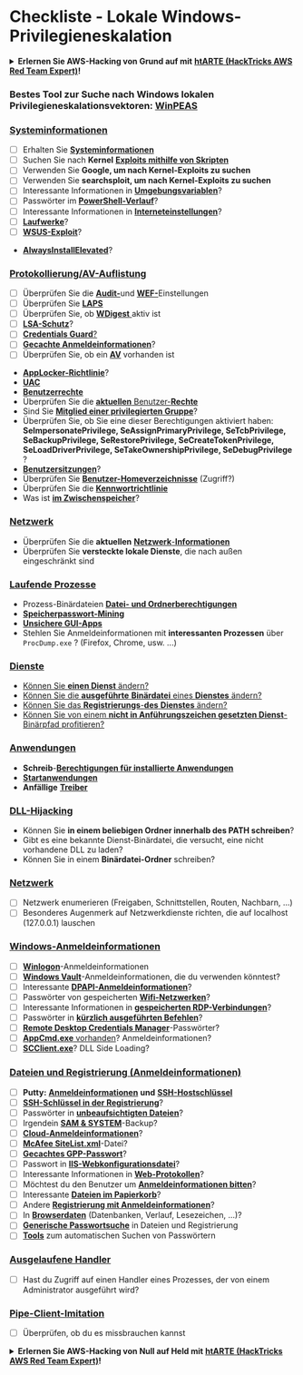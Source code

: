 # Checkliste - Lokale Windows-Privilegieneskalation

<details>

<summary><strong>Erlernen Sie AWS-Hacking von Grund auf mit</strong> <a href="https://training.hacktricks.xyz/courses/arte"><strong>htARTE (HackTricks AWS Red Team Expert)</strong></a><strong>!</strong></summary>

Andere Möglichkeiten, HackTricks zu unterstützen:

* Wenn Sie Ihr **Unternehmen in HackTricks beworben sehen möchten** oder **HackTricks im PDF-Format herunterladen möchten**, überprüfen Sie die [**ABONNEMENTPLÄNE**](https://github.com/sponsors/carlospolop)!
* Holen Sie sich das [**offizielle PEASS & HackTricks-Merchandise**](https://peass.creator-spring.com)
* Entdecken Sie [**The PEASS Family**](https://opensea.io/collection/the-peass-family), unsere Sammlung exklusiver [**NFTs**](https://opensea.io/collection/the-peass-family)
* **Treten Sie der** 💬 [**Discord-Gruppe**](https://discord.gg/hRep4RUj7f) oder der [**Telegram-Gruppe**](https://t.me/peass) bei oder **folgen** Sie uns auf **Twitter** 🐦 [**@carlospolopm**](https://twitter.com/hacktricks_live)**.**
* **Teilen Sie Ihre Hacking-Tricks, indem Sie PRs an die** [**HackTricks**](https://github.com/carlospolop/hacktricks) und [**HackTricks Cloud**](https://github.com/carlospolop/hacktricks-cloud) GitHub-Repositories einreichen.

</details>

### **Bestes Tool zur Suche nach Windows lokalen Privilegieneskalationsvektoren:** [**WinPEAS**](https://github.com/carlospolop/privilege-escalation-awesome-scripts-suite/tree/master/winPEAS)

### [Systeminformationen](windows-local-privilege-escalation/#system-info)

* [ ] Erhalten Sie [**Systeminformationen**](windows-local-privilege-escalation/#system-info)
* [ ] Suchen Sie nach **Kernel** [**Exploits mithilfe von Skripten**](windows-local-privilege-escalation/#version-exploits)
* [ ] Verwenden Sie **Google, um nach Kernel-Exploits zu suchen**
* [ ] Verwenden Sie **searchsploit, um nach Kernel-Exploits zu suchen**
* [ ] Interessante Informationen in [**Umgebungsvariablen**](windows-local-privilege-escalation/#environment)?
* [ ] Passwörter im [**PowerShell-Verlauf**](windows-local-privilege-escalation/#powershell-history)?
* [ ] Interessante Informationen in [**Interneteinstellungen**](windows-local-privilege-escalation/#internet-settings)?
* [ ] [**Laufwerke**](windows-local-privilege-escalation/#drives)?
* [ ] [**WSUS-Exploit**](windows-local-privilege-escalation/#wsus)?
* [**AlwaysInstallElevated**](windows-local-privilege-escalation/#alwaysinstallelevated)?

### [Protokollierung/AV-Auflistung](windows-local-privilege-escalation/#enumeration)

* [ ] Überprüfen Sie die [**Audit-**](windows-local-privilege-escalation/#audit-settings)und [**WEF-**](windows-local-privilege-escalation/#wef)Einstellungen
* [ ] Überprüfen Sie [**LAPS**](windows-local-privilege-escalation/#laps)
* [ ] Überprüfen Sie, ob [**WDigest** ](windows-local-privilege-escalation/#wdigest)aktiv ist
* [ ] [**LSA-Schutz**](windows-local-privilege-escalation/#lsa-protection)?
* [ ] [**Credentials Guard**](windows-local-privilege-escalation/#credentials-guard)[?](windows-local-privilege-escalation/#cached-credentials)
* [ ] [**Gecachte Anmeldeinformationen**](windows-local-privilege-escalation/#cached-credentials)?
* [ ] Überprüfen Sie, ob ein [**AV**](windows-av-bypass) vorhanden ist
* [**AppLocker-Richtlinie**](authentication-credentials-uac-and-efs#applocker-policy)?
* [**UAC**](authentication-credentials-uac-and-efs/uac-user-account-control)
* [**Benutzerrechte**](windows-local-privilege-escalation/#users-and-groups)
* Überprüfen Sie die [**aktuellen** Benutzer-**Rechte**](windows-local-privilege-escalation/#users-and-groups)
* Sind Sie [**Mitglied einer privilegierten Gruppe**](windows-local-privilege-escalation/#privileged-groups)?
* Überprüfen Sie, ob Sie eine dieser Berechtigungen aktiviert haben: **SeImpersonatePrivilege, SeAssignPrimaryPrivilege, SeTcbPrivilege, SeBackupPrivilege, SeRestorePrivilege, SeCreateTokenPrivilege, SeLoadDriverPrivilege, SeTakeOwnershipPrivilege, SeDebugPrivilege** ?
* [**Benutzersitzungen**](windows-local-privilege-escalation/#logged-users-sessions)?
* Überprüfen Sie [**Benutzer-Homeverzeichnisse**](windows-local-privilege-escalation/#home-folders) (Zugriff?)
* Überprüfen Sie die [**Kennwortrichtlinie**](windows-local-privilege-escalation/#password-policy)
* Was ist [**im Zwischenspeicher**](windows-local-privilege-escalation/#get-the-content-of-the-clipboard)?

### [Netzwerk](windows-local-privilege-escalation/#network)

* Überprüfen Sie die **aktuellen** [**Netzwerk**-**Informationen**](windows-local-privilege-escalation/#network)
* Überprüfen Sie **versteckte lokale Dienste**, die nach außen eingeschränkt sind

### [Laufende Prozesse](windows-local-privilege-escalation/#running-processes)

* Prozess-Binärdateien [**Datei- und Ordnerberechtigungen**](windows-local-privilege-escalation/#file-and-folder-permissions)
* [**Speicherpasswort-Mining**](windows-local-privilege-escalation/#memory-password-mining)
* [**Unsichere GUI-Apps**](windows-local-privilege-escalation/#insecure-gui-apps)
* Stehlen Sie Anmeldeinformationen mit **interessanten Prozessen** über `ProcDump.exe` ? (Firefox, Chrome, usw. ...)

### [Dienste](windows-local-privilege-escalation/#services)

* [Können Sie **einen Dienst** ändern?](windows-local-privilege-escalation#permissions)
* [Können Sie die **ausgeführte** **Binärdatei** eines **Dienstes** ändern?](windows-local-privilege-escalation/#modify-service-binary-path)
* [Können Sie das **Registrierungs**-**des** **Dienstes** ändern?](windows-local-privilege-escalation/#services-registry-modify-permissions)
* [Können Sie von einem **nicht in Anführungszeichen gesetzten Dienst**-Binärpfad profitieren?](windows-local-privilege-escalation/#unquoted-service-paths)

### [**Anwendungen**](windows-local-privilege-escalation/#applications)

* **Schreib**-[**Berechtigungen für installierte Anwendungen**](windows-local-privilege-escalation/#write-permissions)
* [**Startanwendungen**](windows-local-privilege-escalation/#run-at-startup)
* **Anfällige** [**Treiber**](windows-local-privilege-escalation/#drivers)

### [DLL-Hijacking](windows-local-privilege-escalation/#path-dll-hijacking)

* Können Sie **in einem beliebigen Ordner innerhalb des PATH schreiben**?
* Gibt es eine bekannte Dienst-Binärdatei, die versucht, eine nicht vorhandene DLL zu laden?
* Können Sie in einem **Binärdatei-Ordner** schreiben?
### [Netzwerk](windows-local-privilege-escalation/#network)

* [ ] Netzwerk enumerieren (Freigaben, Schnittstellen, Routen, Nachbarn, ...)
* [ ] Besonderes Augenmerk auf Netzwerkdienste richten, die auf localhost (127.0.0.1) lauschen

### [Windows-Anmeldeinformationen](windows-local-privilege-escalation/#windows-credentials)

* [ ] [**Winlogon**](windows-local-privilege-escalation/#winlogon-credentials)-Anmeldeinformationen
* [ ] [**Windows Vault**](windows-local-privilege-escalation/#credentials-manager-windows-vault)-Anmeldeinformationen, die du verwenden könntest?
* [ ] Interessante [**DPAPI-Anmeldeinformationen**](windows-local-privilege-escalation/#dpapi)?
* [ ] Passwörter von gespeicherten [**Wifi-Netzwerken**](windows-local-privilege-escalation/#wifi)?
* [ ] Interessante Informationen in [**gespeicherten RDP-Verbindungen**](windows-local-privilege-escalation/#saved-rdp-connections)?
* [ ] Passwörter in [**kürzlich ausgeführten Befehlen**](windows-local-privilege-escalation/#recently-run-commands)?
* [ ] [**Remote Desktop Credentials Manager**](windows-local-privilege-escalation/#remote-desktop-credential-manager)-Passwörter?
* [ ] [**AppCmd.exe** vorhanden](windows-local-privilege-escalation/#appcmd-exe)? Anmeldeinformationen?
* [ ] [**SCClient.exe**](windows-local-privilege-escalation/#scclient-sccm)? DLL Side Loading?

### [Dateien und Registrierung (Anmeldeinformationen)](windows-local-privilege-escalation/#files-and-registry-credentials)

* [ ] **Putty:** [**Anmeldeinformationen**](windows-local-privilege-escalation/#putty-creds) **und** [**SSH-Hostschlüssel**](windows-local-privilege-escalation/#putty-ssh-host-keys)
* [ ] [**SSH-Schlüssel in der Registrierung**](windows-local-privilege-escalation/#ssh-keys-in-registry)?
* [ ] Passwörter in [**unbeaufsichtigten Dateien**](windows-local-privilege-escalation/#unattended-files)?
* [ ] Irgendein [**SAM & SYSTEM**](windows-local-privilege-escalation/#sam-and-system-backups)-Backup?
* [ ] [**Cloud-Anmeldeinformationen**](windows-local-privilege-escalation/#cloud-credentials)?
* [ ] [**McAfee SiteList.xml**](windows-local-privilege-escalation/#mcafee-sitelist.xml)-Datei?
* [ ] [**Gecachtes GPP-Passwort**](windows-local-privilege-escalation/#cached-gpp-pasword)?
* [ ] Passwort in [**IIS-Webkonfigurationsdatei**](windows-local-privilege-escalation/#iis-web-config)?
* [ ] Interessante Informationen in [**Web-Protokollen**](windows-local-privilege-escalation/#logs)?
* [ ] Möchtest du den Benutzer um [**Anmeldeinformationen bitten**](windows-local-privilege-escalation/#ask-for-credentials)?
* [ ] Interessante [**Dateien im Papierkorb**](windows-local-privilege-escalation/#credentials-in-the-recyclebin)?
* [ ] Andere [**Registrierung mit Anmeldeinformationen**](windows-local-privilege-escalation/#inside-the-registry)?
* [ ] In [**Browserdaten**](windows-local-privilege-escalation/#browsers-history) (Datenbanken, Verlauf, Lesezeichen, ...)?
* [ ] [**Generische Passwortsuche**](windows-local-privilege-escalation/#generic-password-search-in-files-and-registry) in Dateien und Registrierung
* [ ] [**Tools**](windows-local-privilege-escalation/#tools-that-search-for-passwords) zum automatischen Suchen von Passwörtern

### [Ausgelaufene Handler](windows-local-privilege-escalation/#leaked-handlers)

* [ ] Hast du Zugriff auf einen Handler eines Prozesses, der von einem Administrator ausgeführt wird?

### [Pipe-Client-Imitation](windows-local-privilege-escalation/#named-pipe-client-impersonation)

* [ ] Überprüfen, ob du es missbrauchen kannst

<details>

<summary><strong>Erlernen Sie AWS-Hacking von Null auf Held mit</strong> <a href="https://training.hacktricks.xyz/courses/arte"><strong>htARTE (HackTricks AWS Red Team Expert)</strong></a><strong>!</strong></summary>

Andere Möglichkeiten, HackTricks zu unterstützen:

* Wenn Sie Ihr **Unternehmen in HackTricks beworben sehen** oder **HackTricks im PDF-Format herunterladen** möchten, überprüfen Sie die [**ABONNEMENTPLÄNE**](https://github.com/sponsors/carlospolop)!
* Holen Sie sich das [**offizielle PEASS & HackTricks-Merchandise**](https://peass.creator-spring.com)
* Entdecken Sie [**The PEASS Family**](https://opensea.io/collection/the-peass-family), unsere Sammlung exklusiver [**NFTs**](https://opensea.io/collection/the-peass-family)
* **Treten Sie der** 💬 [**Discord-Gruppe**](https://discord.gg/hRep4RUj7f) oder der [**Telegram-Gruppe**](https://t.me/peass) bei oder **folgen** Sie uns auf **Twitter** 🐦 [**@carlospolopm**](https://twitter.com/hacktricks_live)**.**
* **Teilen Sie Ihre Hacking-Tricks, indem Sie PRs an die** [**HackTricks**](https://github.com/carlospolop/hacktricks) und [**HackTricks Cloud**](https://github.com/carlospolop/hacktricks-cloud) GitHub-Repositories einreichen.

</details>
